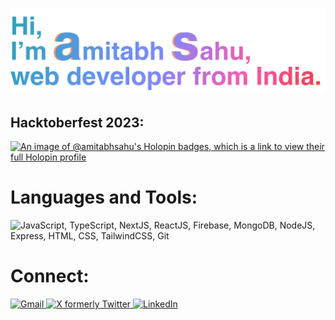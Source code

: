 ![Hi, I'm Amitabh Sahu, a web developer from India](intro.png)

## Hacktoberfest 2023:
[![An image of @amitabhsahu's Holopin badges, which is a link to view their full Holopin profile](https://holopin.me/amitabhsahu)](https://holopin.io/@amitabhsahu)

# Languages and Tools:
![JavaScript, TypeScript, NextJS, ReactJS, Firebase, MongoDB, NodeJS, Express, HTML, CSS, TailwindCSS, Git](https://skillicons.dev/icons?i=js,ts,nextjs,react,firebase,mongodb,nodejs,express,html,css,tailwind,git)

# Connect:
<a href="mailto:amitabh.sahu0008@gmail.com?subject=[Github]%20Hi%20👋" target="_blank">
  <img src="https://edent.github.io/SuperTinyIcons/images/svg/gmail.svg" alt="Gmail" height="50" width="50" />
</a>
<a href="https://twitter.com/_amitabhsahu" target="_blank">
  <img src="https://edent.github.io/SuperTinyIcons/images/svg/x.svg" alt="X formerly Twitter" height="50" width="50" />
</a>
<a href="https://linkedin.com/in/amitabh-sahu" target="_blank">
  <img src="https://edent.github.io/SuperTinyIcons/images/svg/linkedin.svg" alt="LinkedIn" height="50" width="50" />
</a>

